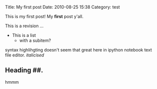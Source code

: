 Title: My first post
Date: 2010-08-25 15:38
Category: test


This is my first post!  My **first** post y'all.

This is a revision ... 

* This is a list
    * with a subitem?


syntax highlihgting doesn't seem that great here in ipython notebook text file editor.  _italicised_

## Heading ##.

hmmm